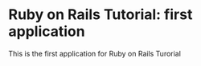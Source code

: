 # Ruby on Rails Tutorial: first application	

This is the first application for
Ruby on Rails Turorial